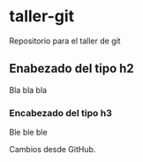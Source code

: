 # taller-git
Repositorio para el taller de git
## Enabezado del tipo h2

Bla bla bla

### Encabezado del tipo h3

Ble ble ble

Cambios desde GitHub.
